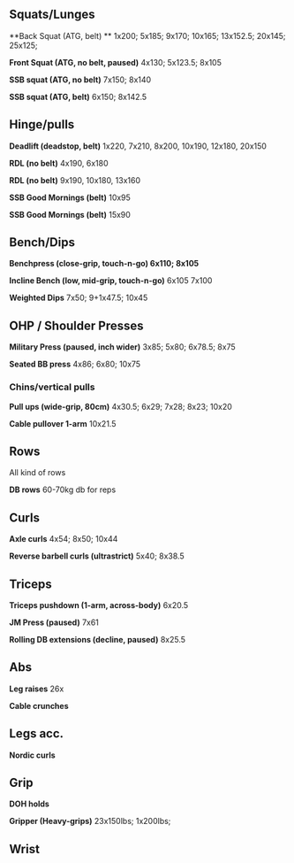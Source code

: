 ## Squats/Lunges

**Back Squat (ATG, belt) **
1x200; 5x185; 9x170; 10x165; 13x152.5; 20x145; 25x125;

**Front Squat (ATG, no belt, paused)**
4x130; 5x123.5; 8x105

**SSB squat (ATG, no belt)**
7x150; 8x140

**SSB squat (ATG, belt)**
6x150; 8x142.5

## Hinge/pulls

**Deadlift (deadstop, belt)** 1x220, 7x210, 8x200, 10x190, 12x180, 20x150 

**RDL (no belt)** 4x190, 6x180

**RDL (no belt)** 9x190, 10x180, 13x160 

**SSB Good Mornings (belt)** 10x95

**SSB Good Mornings (belt)** 15x90

## Bench/Dips

**Benchpress (close-grip, touch-n-go)
6x110; 8x105**

**Incline Bench (low, mid-grip, touch-n-go)**
6x105
7x100

**Weighted Dips**
7x50; 9+1x47.5; 10x45

## OHP / Shoulder Presses

**Military Press (paused, inch wider)** 3x85; 5x80; 6x78.5; 8x75

**Seated BB press**
4x86; 6x80; 10x75

### Chins/vertical pulls

**Pull ups (wide-grip, 80cm)** 4x30.5; 6x29; 7x28; 8x23; 10x20

**Cable pullover 1-arm** 10x21.5

## Rows
All kind of rows

**DB rows** 60-70kg db for reps

## Curls

**Axle curls**
4x54; 8x50; 10x44

**Reverse barbell curls (ultrastrict)** 5x40; 8x38.5


## Triceps

**Triceps pushdown (1-arm, across-body)**
6x20.5

**JM Press (paused)**
7x61

**Rolling DB extensions (decline, paused)**
8x25.5

## Abs

**Leg raises** 26x

**Cable crunches**

## Legs acc.

**Nordic curls**

## Grip

**DOH holds**

**Gripper (Heavy-grips)** 23x150lbs; 1x200lbs;

## Wrist

